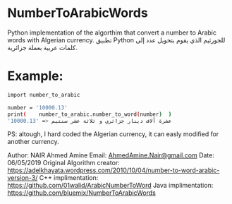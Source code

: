 # NumberToArabicWords
Python implementation of the algorthim that convert a number to Arabic words with Algerian currency.
تطبيق Python للجورثيم الذي يقوم بتحويل عدد إلى كلمات عربية بعملة جزائرية.


# Example: 
```bash
import number_to_arabic

number = '10000.13'
print(    number_to_arabic.number_to_word(number)  )
'10000.13' => عشرة آلاف دينار جزائري و ثلاثة عشر سنتيم
```
PS: altough, I hard coded the Algerian currency, it can easly modified for another currency.


Author: NAIR Ahmed Amine
Email: AhmedAmine.Nair@gmail.com
Date: 06/05/2019
Original Algorithm creator: https://adelkhayata.wordpress.com/2010/10/04/number-to-word-arabic-version-3/
C++ implimentation: https://github.com/01walid/ArabicNumberToWord
Java implimentation: https://github.com/bluemix/NumberToArabicWords
